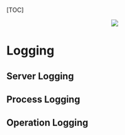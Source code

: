 [TOC]

<div align=center>

![](https://kyuubi.readthedocs.io/en/v1.3.1-incubating/_images/kyuubi_logo.png)

</div>

# Logging

## Server Logging

## Process Logging

## Operation Logging

